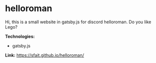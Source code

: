 # helloroman
Hi, this is a small website in gatsby.js for discord helloroman. 
Do you like Lego?

**Technologies:**
* gatsby.js

**Link:** https://sfait.github.io/helloroman/
